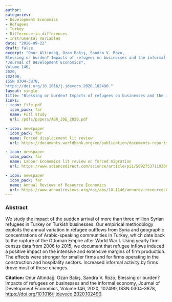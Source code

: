 ```yaml
---
author: 
categories:
- Development Economics
- Refugees
- Turkey
- Difference-in-differences 
- Instrumental Variables 
date: "2020-09-22"
draft: false
excerpt: "Onur Altındağ, Ozan Bakış, Sandra V. Rozo,
Blessing or burden? Impacts of refugees on businesses and the informal economy,
*Journal of Development Economics*,
Volume 146,
2020,
102490,
ISSN 0304-3878,
https://doi.org/10.1016/j.jdeveco.2020.102490."
layout: single
title: "Blessing or burden? Impacts of refugees on businesses and the informal economy"
links:
- icon: file-pdf
  icon_pack: far
  name: Full study  
  url: /pdfs/papers/ABR_JDE_2020.pdf

- icon: newspaper
  icon_pack: far
  name: Forced displacement lit review
  url: https://documents.worldbank.org/en/publication/documents-reports/documentdetail/940291575434038147/forced-displacement-literature-review-2019-2020

- icon: newspaper
  icon_pack: far
  name: Labour Economics lit review on forced migration
  url: https://www.sciencedirect.com/science/article/pii/S0927537119300132?via%3Dihub

- icon: newspaper
  icon_pack: far
  name: Annual Reviews of Resource Economics
  url: https://www.annualreviews.org/doi/abs/10.1146/annurev-resource-090518-095629
---
```


### Abstract 

We study the impact of the sudden arrival of more than three million Syrian refugees in Turkey on Turkish businesses. Our empirical methodology exploits the annual variation in refugee outflows from Syria and geographic concentrations of Arabic-speaking communities in Turkey, which date back to the rupture of the Ottoman Empire after World War I. Using yearly firm census data from 2006 to 2015, we document that refugee inflows induced a positive impact on the intensive and extensive margins of firm production. The effects were stronger for smaller firms and for firms operating in the construction and hospitality sectors. Increased informal activity by firms drove most of these changes.

**Citation:** Onur Altındağ, Ozan Bakış, Sandra V. Rozo,
Blessing or burden? Impacts of refugees on businesses and the informal economy,
Journal of Development Economics,
Volume 146,
2020,
102490,
ISSN 0304-3878,
https://doi.org/10.1016/j.jdeveco.2020.102490.





